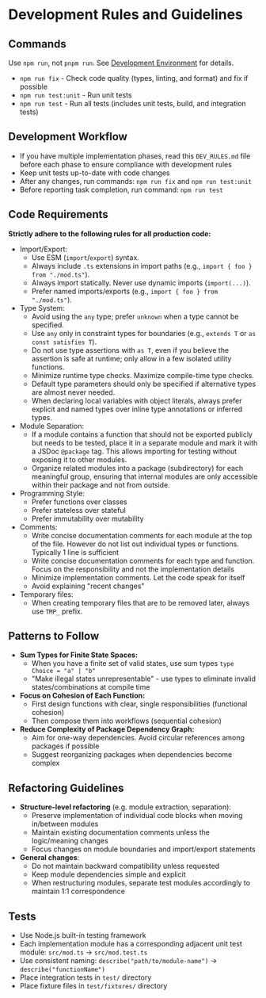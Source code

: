 # Development Rules and Guidelines

## Commands

Use `npm run`, not `pnpm run`.
See [Development Environment](./DEV_ENVIRONMENT.md) for details.

- `npm run fix` - Check code quality (types, linting, and format) and fix if possible
- `npm run test:unit` - Run unit tests
- `npm run test` - Run all tests (includes unit tests, build, and integration tests)

## Development Workflow

- If you have multiple implementation phases, read this `DEV_RULES.md` file before each phase to ensure compliance with development rules
- Keep unit tests up-to-date with code changes
- After any changes, run commands: `npm run fix` and `npm run test:unit`
- Before reporting task completion, run command: `npm run test`

## Code Requirements

**Strictly adhere to the following rules for all production code:**

- Import/Export:
	- Use ESM (`import`/`export`) syntax.
	- Always include `.ts` extensions in import paths (e.g., `import { foo } from "./mod.ts"`).
	- Always import statically. Never use dynamic imports (`import(...)`).
	- Prefer named imports/exports (e.g., `import { foo } from "./mod.ts"`).
- Type System:
	- Avoid using the `any` type; prefer `unknown` when a type cannot be specified.
	- Use `any` only in constraint types for boundaries (e.g., `extends T` or `as const satisfies T`).
	- Do not use type assertions with `as T`, even if you believe the assertion is safe at runtime;
	  only allow in a few isolated utility functions.
	- Minimize runtime type checks. Maximize compile-time type checks.
	- Default type parameters should only be specified if alternative types are almost never needed.
	- When declaring local variables with object literals, always prefer explicit and named types
	  over inline type annotations or inferred types.
- Module Separation:
	- If a module contains a function that should not be exported publicly but needs to be tested,
		place it in a separate module and mark it with a JSDoc `@package` tag.
		This allows importing for testing without exposing it to other modules.
	- Organize related modules into a package (subdirectory) for each meaningful group,
		ensuring that internal modules are only accessible within their package and not from outside.
- Programming Style:
	- Prefer functions over classes
	- Prefer stateless over stateful
	- Prefer immutability over mutability
- Comments:
	- Write concise documentation comments for each module at the top of the file.
	  However do not list out individual types or functions. Typically 1 line is sufficient
	- Write concise documentation comments for each type and function.
	  Focus on the responsibility and not the implementation details
	- Minimize implementation comments. Let the code speak for itself
	- Avoid explaining "recent changes"
- Temporary files:
	- When creating temporary files that are to be removed later, always use `TMP_` prefix.

## Patterns to Follow

- **Sum Types for Finite State Spaces:**
	- When you have a finite set of valid states, use sum types `type Choice = "a" | "b"`
	- "Make illegal states unrepresentable" - use types to eliminate invalid states/combinations at compile time
- **Focus on Cohesion of Each Function:**
	- First design functions with clear, single responsibilities (functional cohesion)
	- Then compose them into workflows (sequential cohesion)
- **Reduce Complexity of Package Dependency Graph:**
	- Aim for one-way dependencies. Avoid circular references among packages if possible
	- Suggest reorganizing packages when dependencies become complex

## Refactoring Guidelines

- **Structure-level refactoring** (e.g. module extraction, separation):
	- Preserve implementation of individual code blocks when moving in/between modules
	- Maintain existing documentation comments unless the logic/meaning changes
	- Focus changes on module boundaries and import/export statements
- **General changes**:
	- Do not maintain backward compatibility unless requested
	- Keep module dependencies simple and explicit
	- When restructuring modules, separate test modules accordingly to maintain 1:1 correspondence

## Tests

- Use Node.js built-in testing framework
- Each implementation module has a corresponding adjacent unit test module: `src/mod.ts` → `src/mod.test.ts`
- Use consistent naming: `describe("path/to/module-name")` → `describe("functionName")`
- Place integration tests in `test/` directory
- Place fixture files in `test/fixtures/` directory
